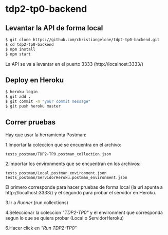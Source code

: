 # tdp2-tp0-backend

## Levantar la API de forma local
```sh
$ git clone https://github.com/christiangelone/tdp2-tp0-backend.git
$ cd tdp2-tp0-backend
$ npm install
$ npm start
```
La API se va a levantar en el puerto 3333 (http://localhost:3333/)

## Deploy en Heroku
```sh
$ heroku login
$ git add .
$ git commit -m "your commit message"
$ git push heroku master
```

## Correr pruebas
Hay que usar la herramienta Postman:

1.Importar la coleccion que se encuentra en el archivo:
```
tests_postman/TDP2-TP0.postman_collection.json
```

2.Importar los environments que se encuentran en los archivos:
```
tests_postman/Local.postman_environment.json
tests_postman/ServidorHeroku.postman_environment.json
```
El primero corresponde para hacer pruebas de forma local (la url apunta a http://localhost:3333/) y el segundo para probar el servidor en Heroku.

3.Ir a *Runner* (run collections)

4.Seleccionar la coleccion *"TDP2-TP0"* y el environment que corresponda segun lo que se quiera probar (Local o ServidorHeroku)

6.Hacer click en *"Run TDP2-TP0"*
